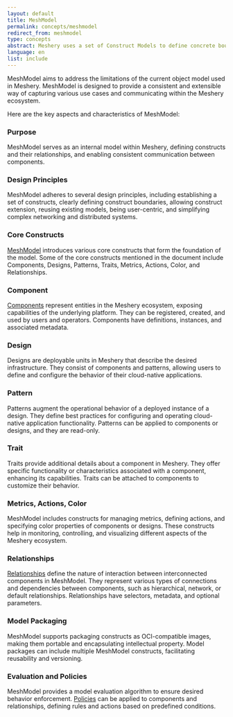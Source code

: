 ```yaml
---
layout: default
title: MeshModel
permalink: concepts/meshmodel
redirect_from: meshmodel
type: concepts
abstract: Meshery uses a set of Construct Models to define concrete boundaries for better functionality and sustainable development.
language: en
list: include
---
```


MeshModel aims to address the limitations of the current object model used in Meshery. MeshModel is designed to provide a consistent and extensible way of capturing various use cases and communicating within the Meshery ecosystem.

Here are the key aspects and characteristics of MeshModel:

### Purpose
MeshModel serves as an internal model within Meshery, defining constructs and their relationships, and enabling consistent communication between components.

### Design Principles
MeshModel adheres to several design principles, including establishing a set of constructs, clearly defining construct boundaries, allowing construct extension, reusing existing models, being user-centric, and simplifying complex networking and distributed systems.

### Core Constructs
[MeshModel](https://github.com/meshery/meshery/tree/master/server/meshmodel) introduces various core constructs that form the foundation of the model. Some of the core constructs mentioned in the document include Components, Designs, Patterns, Traits, Metrics, Actions, Color, and Relationships.

### Component
[Components](https://github.com/meshery/meshery/tree/master/server/meshmodel/components) represent entities in the Meshery ecosystem, exposing capabilities of the underlying platform. They can be registered, created, and used by users and operators. Components have definitions, instances, and associated metadata.

### Design
Designs are deployable units in Meshery that describe the desired infrastructure. They consist of components and patterns, allowing users to define and configure the behavior of their cloud-native applications.

### Pattern
Patterns augment the operational behavior of a deployed instance of a design. They define best practices for configuring and operating cloud-native application functionality. Patterns can be applied to components or designs, and they are read-only.

### Trait 
Traits provide additional details about a component in Meshery. They offer specific functionality or characteristics associated with a component, enhancing its capabilities. Traits can be attached to components to customize their behavior.

### Metrics, Actions, Color
MeshModel includes constructs for managing metrics, defining actions, and specifying color properties of components or designs. These constructs help in monitoring, controlling, and visualizing different aspects of the Meshery ecosystem.

### Relationships
[Relationships](https://github.com/meshery/meshery/tree/master/server/meshmodel/relationships) define the nature of interaction between interconnected components in MeshModel. They represent various types of connections and dependencies between components, such as hierarchical, network, or default relationships. Relationships have selectors, metadata, and optional parameters.

### Model Packaging
MeshModel supports packaging constructs as OCI-compatible images, making them portable and encapsulating intellectual property. Model packages can include multiple MeshModel constructs, facilitating reusability and versioning.

### Evaluation and Policies
MeshModel provides a model evaluation algorithm to ensure desired behavior enforcement. [Policies](https://github.com/meshery/meshery/tree/master/server/meshmodel/policies) can be applied to components and relationships, defining rules and actions based on predefined conditions.